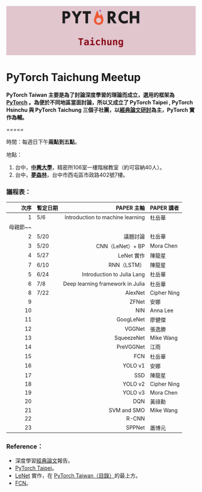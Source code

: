 ![](/assets/pytorch.png)

# PyTorch Taichung Meetup

**PyTorch Taiwan 主要是為了討論深度學習的理論而成立，選用的框架為 **[**PyTorch**](http://hemingwang.blogspot.tw/2017/11/pytorch-taiwan.html )** 。為便於不同地區當面討論，所以又成立了 PyTorch Taipei , PyTorch Hsinchu 與 PyTorch Taichung 三個子社團，以**[**經典論文研討**](http://hemingwang.blogspot.tw/2016/12/ai_20.html)**為主，PyTorch 實作為輔。**

=====

時間：每週日下午**兩點到五點**。

地點：

1. 台中，[**中興大學**](https://www.google.com.tw/maps/place/國立中興大學精密所/@24.1212087,120.6741687,17z/data=!3m1!4b1!4m5!3m4!1s0x34693cfd5ec365e1:0x3044f620eb0c4d71!8m2!3d24.1212038!4d120.6763574?hl=zh-TW&authuser=0)，精密所106室一樓階梯教室（約可容納40人）。
2. 台中，[**夢森林**](https://www.google.com.tw/maps/place/407台中市西屯區市政路402號7/@24.1592686,120.637529,17z/data=!3m1!4b1!4m5!3m4!1s0x34693dedad1dc1e9:0xf2c440c75d475628!8m2!3d24.1592637!4d120.6397177?hl=zh-TW&authuser=0)，台中市西屯區市政路402號7樓。

### 議程表：

| **次序** | **暫定日期** | **PAPER 主軸** | **PAPER 講者** |
| ---: | :--- | ---: | :--- |
| 1 | 5/6 | Introduction to machine learning | 杜岳華 |
| 母親節~~ |  |  |  |
| 2 | 5/20 | 議題討論 | 杜岳華 |
| 3 | 5/20 | CNN（LeNet）+ BP | Mora Chen |
| 4 | 5/27 | LeNet 實作 | 陳龍星 |
| 7 | 6/10 | RNN（LSTM） | 陳龍星 |
| 5 | 6/24 | Introduction to Julia Lang | 杜岳華 |
| 6 | 7/8 | Deep learning framework in Julia | 杜岳華 |
| 8 | 7/22 | AlexNet | Cipher Ning |
| 9 |  | ZFNet | 安娜 |
| 10 |  | NIN | Anna Lee |
| 11 |  | GoogLeNet | 廖健傑 |
| 12 |  | VGGNet | 張逸勝 |
| 13 |  | SqueezeNet | Mike Wang |
| 14 |  | PreVGGNet | 江雨 |
| 15 |  | FCN | 杜岳華 |
| 16 |  | YOLO v1 | 安娜 |
| 17 |  | SSD | 陳龍星 |
| 18 |  | YOLO v2 | Cipher Ning |
| 19 |  | YOLO v3 | Mora Chen |
| 20 |  | DQN | 黃祿勳 |
| 21 |  | SVM and SMO | Mike Wang |
| 22 |  | R-CNN |  |
| 23 |  | SPPNet | 蕭博元 |

### Reference：

* 深度學習[經典論文](http://hemingwang.blogspot.tw/2018/01/pytorchseminar.html)報告。
* [PyTorch Taipei](https://mattwang44.github.io/en/notes/PyTorchTP/#3-進度表與連結整理)。
* [LeNet](http://hemingwang.blogspot.tw/2017/04/lenet.html ) 實作，在 [PyTorch Taiwan（目錄）](http://hemingwang.blogspot.tw/2017/11/pytorch-taiwan.html)的最上方。
* [FCN](http://hemingwang.blogspot.tw/2018/02/deep-learningfcn.html)。



